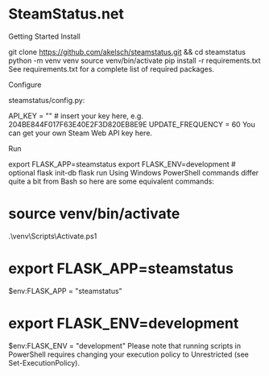 # SteamStatus.net

Getting Started
Install

git clone https://github.com/akelsch/steamstatus.git && cd steamstatus
python -m venv venv
source venv/bin/activate
pip install -r requirements.txt
See requirements.txt for a complete list of required packages.

Configure

steamstatus/config.py:

API_KEY = "" # insert your key here, e.g. 204BE844F017F63E40E2F3D820EB8E9E
UPDATE_FREQUENCY = 60
You can get your own Steam Web API key here.

Run

export FLASK_APP=steamstatus
export FLASK_ENV=development # optional
flask init-db
flask run
Using Windows
PowerShell commands differ quite a bit from Bash so here are some equivalent commands:

# source venv/bin/activate
.\venv\Scripts\Activate.ps1

# export FLASK_APP=steamstatus
$env:FLASK_APP = "steamstatus"

# export FLASK_ENV=development
$env:FLASK_ENV = "development"
Please note that running scripts in PowerShell requires changing your execution policy to Unrestricted (see Set-ExecutionPolicy).
